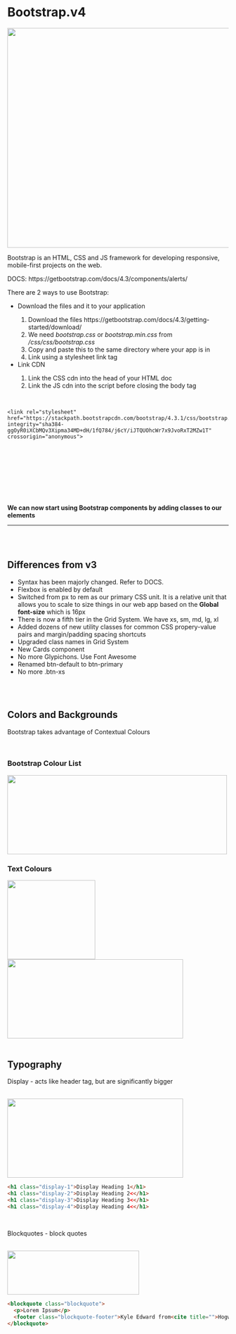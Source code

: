 # Bootstrap.v4
<img src="https://blog.templatetoaster.com/wp-content/uploads/2019/09/What-is-Bootstrap-Facebook.png" height="500" width="1000">
<p>Bootstrap is an HTML, CSS and JS framework for developing responsive, mobile-first projects on the web.</p>
<p>DOCS: https://getbootstrap.com/docs/4.3/components/alerts/</p>
<p>There are 2 ways to use Bootstrap:</p>
<ul>
<li>Download the files and it to your application</li>
  <ol>
    <li>Download the files https://getbootstrap.com/docs/4.3/getting-started/download/</li>
    <li>We need <em>bootstrap.css</em> or <em>bootstrap.min.css</em> from <em>/css/css/bootstrap.css</em></li>
    <li>Copy and paste this to the same directory where your app is in</li>
    <li>Link using a stylesheet link tag</li>
  </ol>
<li>Link CDN</li>
  <ol>
    <li>Link the CSS cdn into the head of your HTML doc </li>
     <li>Link the JS cdn into the script before closing the body tag</li>
</ul>
    </ol>
  <br>
 
    <link rel="stylesheet" href="https://stackpath.bootstrapcdn.com/bootstrap/4.3.1/css/bootstrap.min.css" integrity="sha384-ggOyR0iXCbMQv3Xipma34MD+dH/1fQ784/j6cY/iJTQUOhcWr7x9JvoRxT2MZw1T" crossorigin="anonymous">
   <br>
   <pre><code>
<script src="https://code.jquery.com/jquery-3.3.1.slim.min.js" integrity="sha384-q8i/X+965DzO0rT7abK41JStQIAqVgRVzpbzo5smXKp4YfRvH+8abtTE1Pi6jizo" crossorigin="anonymous"></script>
<script src="https://cdnjs.cloudflare.com/ajax/libs/popper.js/1.14.7/umd/popper.min.js" integrity="sha384-UO2eT0CpHqdSJQ6hJty5KVphtPhzWj9WO1clHTMGa3JDZwrnQq4sF86dIHNDz0W1" crossorigin="anonymous"></script>
<script src="https://stackpath.bootstrapcdn.com/bootstrap/4.3.1/js/bootstrap.min.js" integrity="sha384-JjSmVgyd0p3pXB1rRibZUAYoIIy6OrQ6VrjIEaFf/nJGzIxFDsf4x0xIM+B07jRM" crossorigin="anonymous"></script>
   </code></pre>
<br><br<
<p><strong>We can now start using Bootstrap components by adding classes to our elements</strong><p>
<hr>

<br>
<br>

<h2>Differences from v3</h2>
<ul>
<li>Syntax has been majorly changed. Refer to DOCS.</li>
<li>Flexbox is enabled by default</li>
<li>Switched from px to rem as our primary CSS unit. It is a relative unit that allows you to scale to size things in our web app based on the <strong>Global font-size</strong> which is 16px</li>
<li>There is now a fifth tier in the Grid System. We have xs, sm, md, lg, xl </li>
  <li>Added dozens of new utility classes for common CSS propery-value pairs and margin/padding spacing shortcuts</li>
  <li>Upgraded class names in Grid System</li>
  <li>New Cards component</li>
  <li>No more Glypichons. Use Font Awesome</li>
  <li>Renamed btn-default to btn-primary</li>
  <li>No more .btn-xs</li>
</ul>

<br>
<br>
<h2>Colors and Backgrounds</h2>
<p>Bootstrap takes advantage of Contextual Colours</p>
<br>
<h3>Bootstrap Colour List</h3>
<img src="https://bootstrap.themes.guide/assets/howto/colors.png" width="500px" height="180">

<h3>Text Colours</h3>
<img src="https://www.jquery-az.com/wp-content/uploads/2018/01/15-3-Bootstrap-link-colors.png" width="200px" height="180">
<img src="https://media.geeksforgeeks.org/wp-content/uploads/20190426131212/background_color_list.png" width="400px" height="180">

<br>
<br>

<h2>Typography</h2>
<p>Display - acts like header tag, but are significantly bigger</p>
<br>
<img src="https://www.tutorialrepublic.com/lib/images/bootstrap-4/bootstrap-display-headings.png" width="400px" height="180">

```html
<h1 class="display-1">Display Heading 1</h1>
<h1 class="display-2">Display Heading 2<</h1>
<h1 class="display-3">Display Heading 3<</h1>
<h1 class="display-4">Display Heading 4<</h1>
```
<br>
<p>Blockquotes - block quotes</p>
<br>
<img src="https://i.stack.imgur.com/Lyfta.png" width="300" height="100">

```html
<blockquote class="blockquote">
  <p>Lorem Ipsum</p>
  <footer class="blockquote-footer">Kyle Edward from<cite title="">Hogwarts</cite> </footer>
</blockquote>
```
